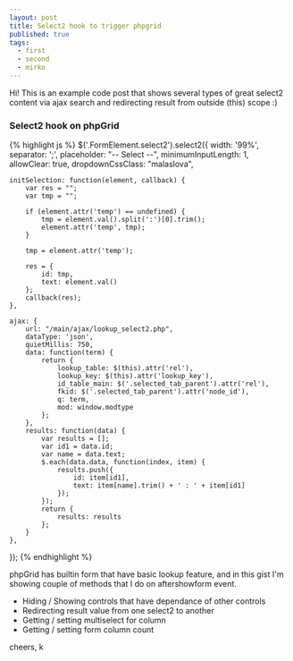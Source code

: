 ```yaml
---
layout: post
title: Select2 hook to trigger phpgrid
published: true
tags: 
  - first
  - second
  - mirko
---
```


<div class="message">
  Hi! This is an example code post that shows several types of great select2 content via ajax search and redirecting result from outside (this) scope :)
</div>

### Select2 hook on phpGrid

{% highlight js %}
$('.FormElement.select2').select2({
    width: '99%',
    separator: ';',
    placeholder: "-- Select --",
    minimumInputLength: 1,
    allowClear: true,
    dropdownCssClass: "malaslova",

    initSelection: function(element, callback) {
        var res = "";
        var tmp = "";

        if (element.attr('temp') == undefined) { 
            tmp = element.val().split(':')[0].trim();
            element.attr('temp', tmp); 
        }

        tmp = element.attr('temp');

        res = {
            id: tmp,
            text: element.val()
        };
        callback(res);
    },

    ajax: {
        url: "/main/ajax/lookup_select2.php",
        dataType: 'json',
        quietMillis: 750,
        data: function(term) {
            return {
                lookup_table: $(this).attr('rel'),
                lookup_key: $(this).attr('lookup_key'), 
                id_table_main: $('.selected_tab_parent').attr('rel'),
                fkid: $('.selected_tab_parent').attr('node_id'),
                q: term,
                mod: window.modtype
            };
        },
        results: function(data) {
            var results = [];
            var id1 = data.id;
            var name = data.text;
            $.each(data.data, function(index, item) {
                results.push({
                    id: item[id1],
                    text: item[name].trim() + ' : ' + item[id1]
                });
            });
            return {
                results: results
            };
        }
    },

});
{% endhighlight %}

phpGrid has builtin form that have basic lookup feature, and in this gist I'm showing couple of methods that I do on aftershowform event.

* Hiding / Showing controls that have dependance of other controls
* Redirecting result value from one select2 to another
* Getting / setting multiselect for column
* Getting / setting form column count

cheers, k